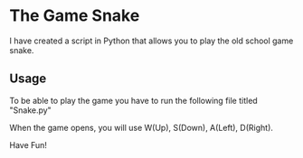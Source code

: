 # The Game Snake

I have created a script in Python that allows you to play the old school game snake.

## Usage

To be able to play the game you have to run the following file titled "Snake.py"

When the game opens, you will use W(Up), S(Down), A(Left), D(Right).

Have Fun!